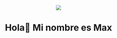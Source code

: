 <div id="header" align="center">
  <img src="https://media.giphy.com/media/sIIhZliB2McAo/giphy.gif" wisth="200" />
  <h1 align="center"> Hola👋 Mi nombre es Max</h1>

<!--
**Calvogaston69/calvogaston69** is a ✨ _special_ ✨ repository because its `README.md` (this file) appears on your GitHub profile.

Here are some ideas to get you started:

- 🔭 I’m currently working on ...
- 🌱 I’m currently learning ...
- 👯 I’m looking to collaborate on ...
- 🤔 I’m looking for help with ...
- 💬 Ask me about ...
- 📫 How to reach me: ...
- 😄 Pronouns: ...
- ⚡ Fun fact: ...
-->
